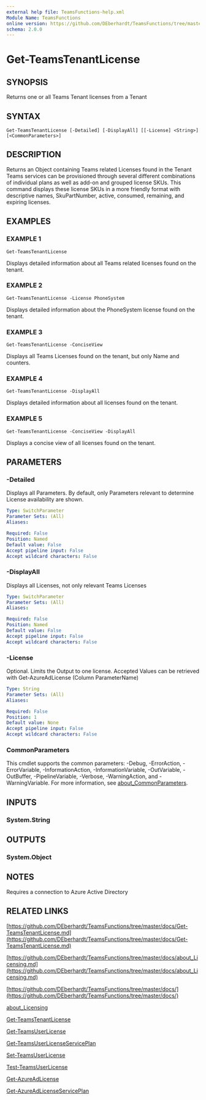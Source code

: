 ```yaml
---
external help file: TeamsFunctions-help.xml
Module Name: TeamsFunctions
online version: https://github.com/DEberhardt/TeamsFunctions/tree/master/docs/Get-TeamsTenantLicense.md
schema: 2.0.0
---
```


# Get-TeamsTenantLicense

## SYNOPSIS
Returns one or all Teams Tenant licenses from a Tenant

## SYNTAX

```
Get-TeamsTenantLicense [-Detailed] [-DisplayAll] [[-License] <String>] [<CommonParameters>]
```

## DESCRIPTION
Returns an Object containing Teams related Licenses found in the Tenant
Teams services can be provisioned through several different combinations of individual
plans as well as add-on and grouped license SKUs.
This command displays these license SKUs in a more friendly
format with descriptive names, SkuPartNumber, active, consumed, remaining, and expiring licenses.

## EXAMPLES

### EXAMPLE 1
```
Get-TeamsTenantLicense
```

Displays detailed information about all Teams related licenses found on the tenant.

### EXAMPLE 2
```
Get-TeamsTenantLicense -License PhoneSystem
```

Displays detailed information about the PhoneSystem license found on the tenant.

### EXAMPLE 3
```
Get-TeamsTenantLicense -ConciseView
```

Displays all Teams Licenses found on the tenant, but only Name and counters.

### EXAMPLE 4
```
Get-TeamsTenantLicense -DisplayAll
```

Displays detailed information about all licenses found on the tenant.

### EXAMPLE 5
```
Get-TeamsTenantLicense -ConciseView -DisplayAll
```

Displays a concise view of all licenses found on the tenant.

## PARAMETERS

### -Detailed
Displays all Parameters.
By default, only Parameters relevant to determine License availability are shown.

```yaml
Type: SwitchParameter
Parameter Sets: (All)
Aliases:

Required: False
Position: Named
Default value: False
Accept pipeline input: False
Accept wildcard characters: False
```

### -DisplayAll
Displays all Licenses, not only relevant Teams Licenses

```yaml
Type: SwitchParameter
Parameter Sets: (All)
Aliases:

Required: False
Position: Named
Default value: False
Accept pipeline input: False
Accept wildcard characters: False
```

### -License
Optional.
Limits the Output to one license.
Accepted Values can be retrieved with Get-AzureAdLicense (Column ParameterName)

```yaml
Type: String
Parameter Sets: (All)
Aliases:

Required: False
Position: 1
Default value: None
Accept pipeline input: False
Accept wildcard characters: False
```

### CommonParameters
This cmdlet supports the common parameters: -Debug, -ErrorAction, -ErrorVariable, -InformationAction, -InformationVariable, -OutVariable, -OutBuffer, -PipelineVariable, -Verbose, -WarningAction, and -WarningVariable. For more information, see [about_CommonParameters](http://go.microsoft.com/fwlink/?LinkID=113216).

## INPUTS

### System.String
## OUTPUTS

### System.Object
## NOTES
Requires a connection to Azure Active Directory

## RELATED LINKS

[https://github.com/DEberhardt/TeamsFunctions/tree/master/docs/Get-TeamsTenantLicense.md](https://github.com/DEberhardt/TeamsFunctions/tree/master/docs/Get-TeamsTenantLicense.md)

[https://github.com/DEberhardt/TeamsFunctions/tree/master/docs/about_Licensing.md](https://github.com/DEberhardt/TeamsFunctions/tree/master/docs/about_Licensing.md)

[https://github.com/DEberhardt/TeamsFunctions/tree/master/docs/](https://github.com/DEberhardt/TeamsFunctions/tree/master/docs/)

[about_Licensing]()

[Get-TeamsTenantLicense]()

[Get-TeamsUserLicense]()

[Get-TeamsUserLicenseServicePlan]()

[Set-TeamsUserLicense]()

[Test-TeamsUserLicense]()

[Get-AzureAdLicense]()

[Get-AzureAdLicenseServicePlan]()

